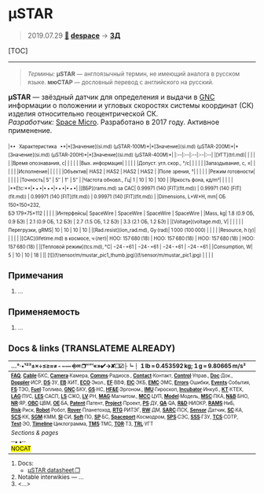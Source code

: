 # µSTAR
> 2019.07.29 **[🚀](../index/index.md) [despace](index.md)** → **[ЗД](sensor.md)**

[TOC]

---

> <small>*Термины:* **µSTAR** — англоязычный термин, не имеющий аналога в русском языке. **мюСТАР** — дословный перевод с английского на русский.</small>

**µSTAR** — звёздный датчик для определения и выдачи в [GNC](gnc.md) информации о положении и угловых скоростях системы координат (СК) изделия относительно геоцентрической СК.  
*Разработчик:* [Space Micro](space_micro.md). Разработано в 2017 году. Активное применение.

<small>

<small>
|*•    Характеристика    •*|*[Значение](si.md) (µSTAR-100M)*|*[Значение](si.md) (µSTAR-200M)*|*[Значение](si.md) (µSTAR-200H)*|*[Значение](si.md) (µSTAR-400M)*|
|:--|:--|:--|:--|:--|
|[УГТ](trl.md)|   |   |   |   |
|Время опознавания, с|   |   |   |   |
|Вых. информация|   |   |   |   |
|Допуст. угл. скор., °/с|   |   |   |   |
|Запаздывание, с, ≤|   |   |   |   |
|Исполнение|   |   |   |   |
|Объектив| HAS2  | HAS2  | HAS2  | HAS2  |
|Поле зрения, °|   |   |   |   |
|Режим готовности|   |   |   |   |
|Точность| 5″  | 5″  | 1″  | 5″  |
|Частота обновл., Гц| 1  | 10  | 10  | 100  |
|Яркость фона, кд/m²|   |   |   |   |
|**Etc:**|• • •|• • •|• • •|• • •|
|[ВБР](rams.md) за САС| 0.99971 (140 [FIT](fit.md))  | 0.99971 (140 [FIT](fit.md))  | 0.99971 (140 [FIT](fit.md))  | 0.99971 (140 [FIT](fit.md))  |
|Dimensions, L×W×H, mm| ОБ 150×150×232,<br> БЭ 179×75×112  |   |   |   |
|Интерфейсы| SpaceWire  | SpaceWire  | SpaceWire  | SpaceWire  |
|Mass, kg| 1.8 (0.9 ОБ, 0.9 БЭ)  | 2.1 (0.9 ОБ, 1.2 БЭ)  | 2.7 (1.5 ОБ, 1.2 БЭ)  | 3.3 (2.1 ОБ, 1.2 БЭ)  |
|[Voltage](voltage.md), V|   |   |   |   |
|Перегрузки, gRMS| 10  | 10  | 10  | 10  |
|[Rad.resist](ion_rad.md), Gy (rad)| 1 000 (100 000)  |   |   |   |
|Resource, h (y)|   |   |   |   |
|[САС](lifetime.md) в космосе, ч (лет)| НОО: 157 680 (18)  | НОО: 157 680 (18)  | НОО: 157 680 (18)  | НОО: 157 680 (18)  |
|[Тепловой режим](tcs.md), °C| −24 ‑ +61  | −24 ‑ +61  | −24 ‑ +61  | −24 ‑ +61  |
|Consumption, W| 5  | 10  | 10  | 18  |
|| [![](f/sensor/m/mustar_pic1_thumb.jpg)](f/sensor/m/mustar_pic1.jpg) |  |  |  |

</small>



<p style="page-break-after:always"> </p>

## Примечания
   1. …



## Применяемость
   1. …



<p style="page-break-after:always"> </p>

## Docs & links (TRANSLATEME ALREADY)
|…°·•¹²³±×÷≤≥≈≠ ‑ −— ⎆✉ ❐“”’«»✔→✘☐☑├┕┆ 1 lb = 0.453592 kg; 1 g = 9.80665 m/s²|
|:--|
|<small>**[FAQ](faq.md)**, **[Cable](cable.md)**·БКС, **[Camera](camera.md)**·Камера, **[Comms](comms.md)**·Радиосв., **[Contact](contact.md)**·Контакт, **[Control](control.md)**·Управ., **[Doc](doc.md)**·Док., **[Doppler](doppler.md)**·ИСР, **[DS](ds.md)**·ЗУ, **[EB](eb.md)**·ХИТ, **[ECO](ecology.md)**·Экол., **[EF](ef.md)**·ВВФ, **[ElC](elc.md)**·ЭКБ, **[EMC](emc.md)**·ЭМС, **[Errors](error.md)**·Ошибки, **[Events](event.md)**·События, **[FS](fs.md)**·ТЭО, **[Fuel](fuel.md)**·Топливо, **[GNC](gnc.md)**·БКУ, **[GS](scs.md)**·НС, **[HF&E](hfe.md)**·Эргоном., **[IMU](imu.md)**·Гироскоп, **[Incubator](incubator.md)**·Инкуб., **[KT](kt.md)**·КТЕХ, **[LAG](lag.md)**·ПУC, **[LES](les.md)**·САСП, **[LS](ls.md)**·СЖО, **[LV](lv.md)**·РН, **[MAG](mag.md)**·Магнитом., **[MCC](mcc.md)**·ЦУП, **[Model](model.md)**·Модель, **[MSC](sc.md)**·ПКА, **[N&B](nnb.md)**·БНО, **[NR](nr.md)**·ЯР, **[OBC](obc.md)**·ЦВМ, **[OE](oe.md)**·БА, **[Patent](патент.md)**·Патент, **[Project](project.md)**·Проект, **[PS](ps.md)**·ДУ, **[QA](quality.md)**·QA, **[R&D](rnd.md)**·НИОКР, **[RAMS](rams.md)**·НиБ, **[Risk](risk.md)**·Риск, **[Robot](robotics.md)**·Робот, **[Rover](rover.md)**·Планетоход, **[RTG](rtg.md)**·РИТЭГ, **[RW](rw.md)**·ДМ, **[SARC](sarc.md)**·ПСК, **[Sensor](sensor.md)**·Датчик, **[SC](sc.md)**·КА, **[SCS](scs.md)**·КК, **[SGM](sgm.md)**·КММ, **[SI](si.md)**·СИ, **[Soft](soft.md)**·ПО, **[SP](sp.md)**·БС, **[Spaceport](spaceport.md)**·Космодром, **[SPS](sps.md)**·СЭС, **[SSS](sss.md)**·ГЗУ, **[TCS](tcs.md)**·СОТР, **[Test](test.md)**·ЭО, **[Timeline](timeline.md)**·Циклограмма, **[TMS](tms.md)**·ТМС, **[TOR](tor.md)**·ТЗ, **[TRL](trl.md)**·УГТ</small>|
|*Sections & pages*|
|**··• [](.md) •··**<br> <mark>NOCAT</mark> |

   1. Docs:
      - [µSTAR datasheet ❐](f/sensor/m/mustar_datasheet.pdf)
   1. Notable interwikies — …
   1. <…>
